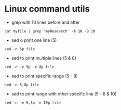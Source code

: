 # Linux command utils

- grep with 10 lines before and after
```shell
cat myfile | grep 'myResearch' -A 10 -B 10 
```

- sed o print one line (5)
```shell
sed -n 5p file
```
- sed to print multiple lines (5 & 8)
```shell
sed -n -e 5p -e 8p file
```
- sed to print specific range (5 - 8)
```shell
sed -n 5,8p file
```
- sed to print range with other specific line (5 - 8 & 10)
```shell
sed -n -e 5,8p -e 10p file
```